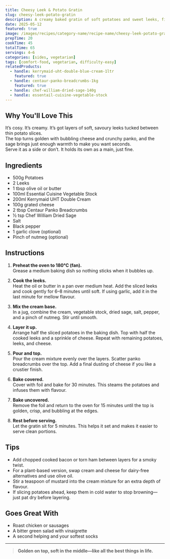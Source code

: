 ```yaml
---
title: Cheesy Leek & Potato Gratin
slug: cheesy-leek-potato-gratin
description: A creamy baked gratin of soft potatoes and sweet leeks, finished with golden panko breadcrumbs and bubbling cheese—perfect as a side or a vegetarian main.
date: 2025-05-12
featured: true
image: /images/recipes/category-name/recipe-name/cheesy-leek-potato-gratin.webp
prepTime: 20
cookTime: 45
totalTime: 65
servings: 4–6
categories: [sides, vegetarian]
tags: [comfort-food, vegetarian, difficulty-easy]
relatedProducts:
  - handle: kerrymaid-uht-double-blue-cream-1ltr
    featured: true
  - handle: centaur-panko-breadcrumbs-1kg
    featured: true
  - handle: chef-william-dried-sage-140g
  - handle: essentail-cuisine-vegetable-stock
---
```


## Why You'll Love This

It’s cosy. It’s creamy. It’s got layers of soft, savoury leeks tucked between thin potato slices.  
The top turns golden with bubbling cheese and crunchy panko, and the sage brings just enough warmth to make you want seconds.  
Serve it as a side or don’t. It holds its own as a main, just fine.

## Ingredients

- 500g Potatoes  
- 2 Leeks  
- 1 tbsp olive oil or butter  
- 100ml Essential Cuisine Vegetable Stock  
- 200ml Kerrymaid UHT Double Cream  
- 100g grated cheese  
- 2 tbsp Centaur Panko Breadcrumbs  
- ½ tsp Chef William Dried Sage  
- Salt  
- Black pepper  
- 1 garlic clove (optional)  
- Pinch of nutmeg (optional)

## Instructions

1. **Preheat the oven to 180°C (fan).**  
   Grease a medium baking dish so nothing sticks when it bubbles up.

2. **Cook the leeks.**  
   Heat the oil or butter in a pan over medium heat. Add the sliced leeks and cook gently for 6–8 minutes until soft. If using garlic, add it in the last minute for mellow flavour.

3. **Mix the cream base.**  
   In a jug, combine the cream, vegetable stock, dried sage, salt, pepper, and a pinch of nutmeg. Stir until smooth.

4. **Layer it up.**  
   Arrange half the sliced potatoes in the baking dish. Top with half the cooked leeks and a sprinkle of cheese. Repeat with remaining potatoes, leeks, and cheese.

5. **Pour and top.**  
   Pour the cream mixture evenly over the layers. Scatter panko breadcrumbs over the top. Add a final dusting of cheese if you like a crustier finish.

6. **Bake covered.**  
   Cover with foil and bake for 30 minutes. This steams the potatoes and infuses them with flavour.

7. **Bake uncovered.**  
   Remove the foil and return to the oven for 15 minutes until the top is golden, crisp, and bubbling at the edges.

8. **Rest before serving.**  
   Let the gratin sit for 5 minutes. This helps it set and makes it easier to serve clean portions.

## Tips

- Add chopped cooked bacon or torn ham between layers for a smoky twist.  
- For a plant-based version, swap cream and cheese for dairy-free alternatives and use olive oil.  
- Stir a teaspoon of mustard into the cream mixture for an extra depth of flavour.  
- If slicing potatoes ahead, keep them in cold water to stop browning—just pat dry before layering.

## Goes Great With

- Roast chicken or sausages  
- A bitter green salad with vinaigrette  
- A second helping and your softest socks

---

> **Golden on top, soft in the middle—like all the best things in life.**